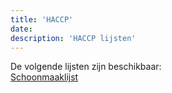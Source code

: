```yaml
---
title: 'HACCP'
date: 
description: 'HACCP lijsten'
---
```

De volgende lijsten zijn beschikbaar:  
[Schoonmaaklijst](/tags/schoonmaaklijst)  
